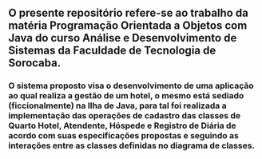 ## O presente repositório refere-se ao trabalho da matéria Programação Orientada a Objetos com Java do curso Análise e Desenvolvimento de Sistemas da Faculdade de Tecnologia de Sorocaba.

### O sistema proposto visa o desenvolvimento de uma aplicação ao qual realiza a gestão de um hotel, o mesmo está sediado (ficcionalmente) na Ilha de Java, para tal foi realizada a implementação das operações de cadastro das classes de Quarto Hotel, Atendente, Hóspede e Registro de Diária de acordo com suas especificações propostas e seguindo as interações entre as classes definidas no diagrama de classes.